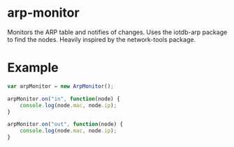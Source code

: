arp-monitor
===========

Monitors the ARP table and notifies of changes.
Uses the iotdb-arp package to find the nodes. Heavily inspired by the network-tools package.

Example
=======

```js
var arpMonitor = new ArpMonitor();

arpMonitor.on("in", function(node) {
    console.log(node.mac, node.ip);
}

arpMonitor.on("out", function(node) {
    console.log(node.mac, node.ip);
}
```
